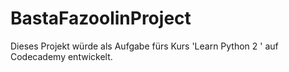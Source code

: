 # BastaFazoolinProject
Dieses Projekt würde als Aufgabe fürs Kurs 'Learn Python 2 ' auf Codecademy entwickelt.